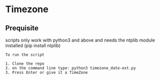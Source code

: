 # Timezone 
## Prequisite
   scripts only work with python3 and above and needs the ntplib module installed (pip install ntplib)

```
To run the script

1. Clone the repo
2. on the command line type: python3 timezone_date-ext.py
3. Press Enter or give it a TimeZone
